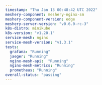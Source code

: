 ```yaml
---
timestamp: "Thu Jan 13 00:48:42 UTC 2022"
meshery-component: meshery-nginx-sm
meshery-component-version: edge
meshery-server-version: "v0.6.0-rc-3"
k8s-distro: minikube
k8s-version: "v1.20.1"
service-mesh: nginx
service-mesh-version: "v1.3.1"
tests:
  grafana: "Running"
  jaeger: "Running"
  nginx-mesh-api:  "Running"
  nginx-mesh-metrics: "Running"
  prometheus: "Running"
overall-status: "passing"
---
```

